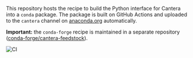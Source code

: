 This repository hosts the recipe to build the Python interface for Cantera into a `conda` package. The package is built on GitHub Actions and uploaded to the `cantera` channel on [anaconda.org](https://anaconda.org/search?q=cantera) automatically.

**Important:** the `conda-forge` recipe is maintained in a separate repository ([conda-forge/cantera-feedstock](https://github.com/conda-forge/cantera-feedstock)).

![CI](https://github.com/Cantera/conda-recipes/workflows/CI/badge.svg)

